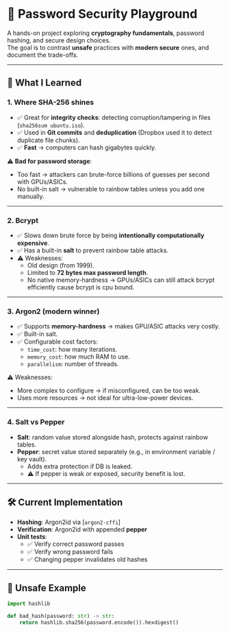 # 🔐 Password Security Playground

A hands-on project exploring **cryptography fundamentals**, password hashing, and secure design choices.  
The goal is to contrast **unsafe** practices with **modern secure** ones, and document the trade-offs.

---

## 📖 What I Learned

### 1. Where SHA-256 shines

- ✅ Great for **integrity checks**: detecting corruption/tampering in files (`sha256sum ubuntu.iso`).
- ✅ Used in **Git commits** and **deduplication** (Dropbox used it to detect duplicate file chunks).
- ✅ **Fast** → computers can hash gigabytes quickly.

⚠️ **Bad for password storage**:

- Too fast → attackers can brute-force billions of guesses per second with GPUs/ASICs.
- No built-in salt → vulnerable to rainbow tables unless you add one manually.

---

### 2. Bcrypt

- ✅ Slows down brute force by being **intentionally computationally expensive**.
- ✅ Has a built-in **salt** to prevent rainbow table attacks.
- ⚠️ Weaknesses:
  - Old design (from 1999).
  - Limited to **72 bytes max password length**.
  - No native memory-hardness → GPUs/ASICs can still attack bcrypt efficiently cause bcrypt is cpu bound.

---

### 3. Argon2 (modern winner)

- ✅ Supports **memory-hardness** → makes GPU/ASIC attacks very costly.
- ✅ Built-in salt.
- ✅ Configurable cost factors:
  - `time_cost`: how many iterations.
  - `memory_cost`: how much RAM to use.
  - `parallelism`: number of threads.

⚠️ Weaknesses:

- More complex to configure → if misconfigured, can be too weak.
- Uses more resources → not ideal for ultra-low-power devices.

---

### 4. Salt vs Pepper

- **Salt**: random value stored alongside hash, protects against rainbow tables.
- **Pepper**: secret value stored separately (e.g., in environment variable / key vault).
  - Adds extra protection if DB is leaked.
  - ⚠️ If pepper is weak or exposed, security benefit is lost.

---

## 🛠️ Current Implementation

- **Hashing**: Argon2id via [`argon2-cffi`]
- **Verification**: Argon2id with appended **pepper**
- **Unit tests**:
  - ✅ Verify correct password passes
  - ✅ Verify wrong password fails
  - ✅ Changing pepper invalidates old hashes

---

## 🚫 Unsafe Example

```python
import hashlib

def bad_hash(password: str) -> str:
    return hashlib.sha256(password.encode()).hexdigest()
```
